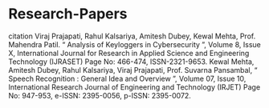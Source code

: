 # Research-Papers
citation  Viraj Prajapati, Rahul Kalsariya, Amitesh Dubey, Kewal Mehta, Prof. Mahendra Patil. “ Analysis of Keyloggers in Cybersecurity ”, Volume 8, Issue X, International Journal for Research in Applied Science and Engineering Technology (IJRASET) Page No: 466-474, ISSN-2321-9653.  Kewal Mehta, Amitesh Dubey, Rahul Kalsariya, Viraj Prajapati, Prof. Suvarna Pansambal, “ Speech Recognition : General Idea and Overview ”, Volume 07, Issue 10, International Research Journal of Engineering and Technology (IRJET) Page No: 947-953, e-ISSN: 2395-0056, p-ISSN: 2395-0072.
